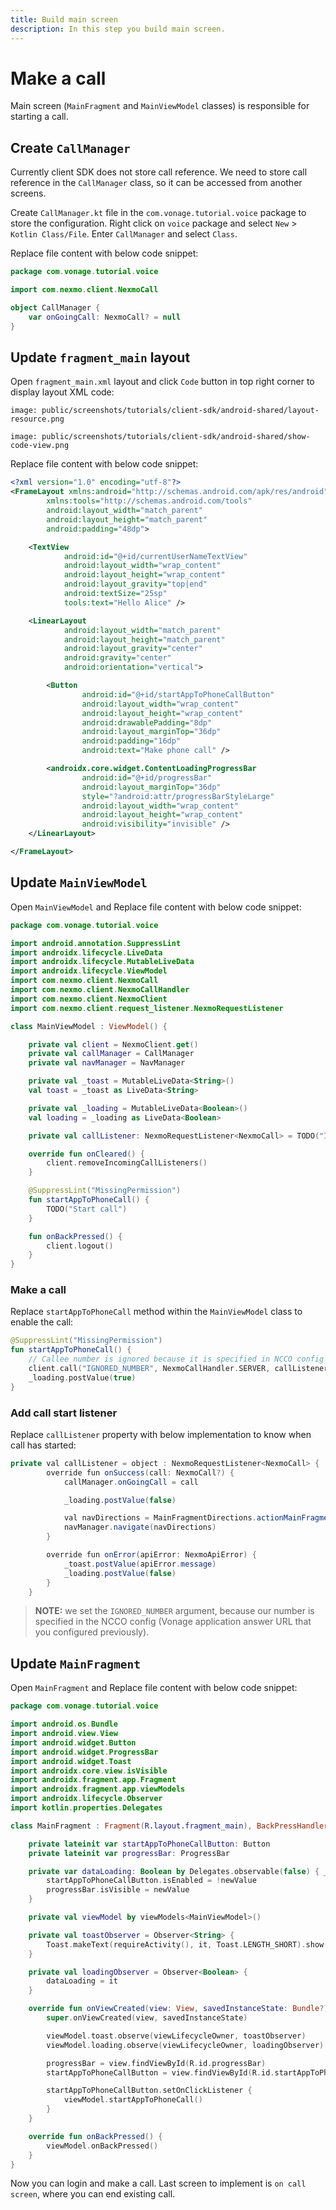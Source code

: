 ```yaml
---
title: Build main screen
description: In this step you build main screen.
---
```


# Make a call

Main screen (`MainFragment` and `MainViewModel` classes) is responsible for starting a call.

## Create `CallManager`

Currently client SDK does not store call reference. We need to store call reference in the `CallManager` class, so it can be accessed from another screens.

Create `CallManager.kt` file in the `com.vonage.tutorial.voice` package to store the configuration. Right click on `voice` package and select `New` > `Kotlin Class/File`. Enter `CallManager` and select `Class`.

Replace file content with below code snippet:

```kotlin
package com.vonage.tutorial.voice

import com.nexmo.client.NexmoCall

object CallManager {
    var onGoingCall: NexmoCall? = null
}
```

## Update `fragment_main` layout

Open `fragment_main.xml` layout and click `Code` button in top right corner to display layout XML code:

```screenshot
image: public/screenshots/tutorials/client-sdk/android-shared/layout-resource.png
```

```screenshot
image: public/screenshots/tutorials/client-sdk/android-shared/show-code-view.png
```

Replace file content with below code snippet:

```xml
<?xml version="1.0" encoding="utf-8"?>
<FrameLayout xmlns:android="http://schemas.android.com/apk/res/android"
        xmlns:tools="http://schemas.android.com/tools"
        android:layout_width="match_parent"
        android:layout_height="match_parent"
        android:padding="48dp">

    <TextView
            android:id="@+id/currentUserNameTextView"
            android:layout_width="wrap_content"
            android:layout_height="wrap_content"
            android:layout_gravity="top|end"
            android:textSize="25sp"
            tools:text="Hello Alice" />

    <LinearLayout
            android:layout_width="match_parent"
            android:layout_height="match_parent"
            android:layout_gravity="center"
            android:gravity="center"
            android:orientation="vertical">

        <Button
                android:id="@+id/startAppToPhoneCallButton"
                android:layout_width="wrap_content"
                android:layout_height="wrap_content"
                android:drawablePadding="8dp"
                android:layout_marginTop="36dp"
                android:padding="16dp"
                android:text="Make phone call" />

        <androidx.core.widget.ContentLoadingProgressBar
                android:id="@+id/progressBar"
                android:layout_marginTop="36dp"
                style="?android:attr/progressBarStyleLarge"
                android:layout_width="wrap_content"
                android:layout_height="wrap_content"
                android:visibility="invisible" />
    </LinearLayout>

</FrameLayout>
```

## Update `MainViewModel`

Open `MainViewModel` and Replace file content with below code snippet:

```kotlin
package com.vonage.tutorial.voice

import android.annotation.SuppressLint
import androidx.lifecycle.LiveData
import androidx.lifecycle.MutableLiveData
import androidx.lifecycle.ViewModel
import com.nexmo.client.NexmoCall
import com.nexmo.client.NexmoCallHandler
import com.nexmo.client.NexmoClient
import com.nexmo.client.request_listener.NexmoRequestListener

class MainViewModel : ViewModel() {

    private val client = NexmoClient.get()
    private val callManager = CallManager
    private val navManager = NavManager

    private val _toast = MutableLiveData<String>()
    val toast = _toast as LiveData<String>

    private val _loading = MutableLiveData<Boolean>()
    val loading = _loading as LiveData<Boolean>

    private val callListener: NexmoRequestListener<NexmoCall> = TODO("Implement call listener")

    override fun onCleared() {
        client.removeIncomingCallListeners()
    }

    @SuppressLint("MissingPermission")
    fun startAppToPhoneCall() {
        TODO("Start call")
    }

    fun onBackPressed() {
        client.logout()
    }
}
```

### Make a call

Replace `startAppToPhoneCall` method within the `MainViewModel` class to enable the call:

```kotlin
@SuppressLint("MissingPermission")
fun startAppToPhoneCall() {
    // Callee number is ignored because it is specified in NCCO config
    client.call("IGNORED_NUMBER", NexmoCallHandler.SERVER, callListener)
    _loading.postValue(true)
}
```

### Add call start listener

Replace `callListener` property with below implementation to know when call has started:

```java
private val callListener = object : NexmoRequestListener<NexmoCall> {
        override fun onSuccess(call: NexmoCall?) {
            callManager.onGoingCall = call

            _loading.postValue(false)

            val navDirections = MainFragmentDirections.actionMainFragmentToOnCallFragment()
            navManager.navigate(navDirections)
        }

        override fun onError(apiError: NexmoApiError) {
            _toast.postValue(apiError.message)
            _loading.postValue(false)
        }
    }
```

> **NOTE:** we set the `IGNORED_NUMBER` argument, because our number is specified in the NCCO config (Vonage application answer URL that you configured previously).


## Update `MainFragment`

Open `MainFragment` and Replace file content with below code snippet:

```kotlin
package com.vonage.tutorial.voice

import android.os.Bundle
import android.view.View
import android.widget.Button
import android.widget.ProgressBar
import android.widget.Toast
import androidx.core.view.isVisible
import androidx.fragment.app.Fragment
import androidx.fragment.app.viewModels
import androidx.lifecycle.Observer
import kotlin.properties.Delegates

class MainFragment : Fragment(R.layout.fragment_main), BackPressHandler {

    private lateinit var startAppToPhoneCallButton: Button
    private lateinit var progressBar: ProgressBar

    private var dataLoading: Boolean by Delegates.observable(false) { _, _, newValue ->
        startAppToPhoneCallButton.isEnabled = !newValue
        progressBar.isVisible = newValue
    }

    private val viewModel by viewModels<MainViewModel>()

    private val toastObserver = Observer<String> {
        Toast.makeText(requireActivity(), it, Toast.LENGTH_SHORT).show();
    }

    private val loadingObserver = Observer<Boolean> {
        dataLoading = it
    }

    override fun onViewCreated(view: View, savedInstanceState: Bundle?) {
        super.onViewCreated(view, savedInstanceState)

        viewModel.toast.observe(viewLifecycleOwner, toastObserver)
        viewModel.loading.observe(viewLifecycleOwner, loadingObserver)

        progressBar = view.findViewById(R.id.progressBar)
        startAppToPhoneCallButton = view.findViewById(R.id.startAppToPhoneCallButton)

        startAppToPhoneCallButton.setOnClickListener {
            viewModel.startAppToPhoneCall()
        }
    }

    override fun onBackPressed() {
        viewModel.onBackPressed()
    }
}
```

Now you can login and make a call. Last screen to implement is `on call screen`, where you can end existing call.